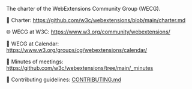The charter of the WebExtensions Community Group (WECG).

🏅 Charter: https://github.com/w3c/webextensions/blob/main/charter.md

🌐 WECG at W3C: https://www.w3.org/community/webextensions/

📆 WECG at Calendar: https://www.w3.org/groups/cg/webextensions/calendar/

📝 Minutes of meetings: https://github.com/w3c/webextensions/tree/main/_minutes

💪 Contributing guidelines: [CONTRIBUTING.md](CONTRIBUTING.md)
